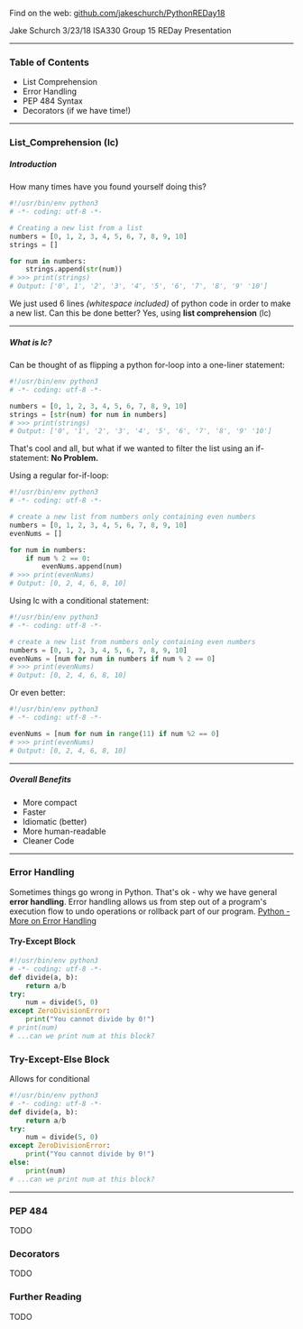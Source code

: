 Find on the web: [github.com/jakeschurch/PythonREDay18](github.com/jakeschurch/PythonREDay18)

Jake Schurch
3/23/18
ISA330
Group 15 REDay Presentation
***
### Table of Contents
- List Comprehension
- Error Handling
- PEP 484 Syntax
- Decorators (if we have time!)
***
### List_Comprehension (lc)

##### Introduction
How many times have you found yourself doing this?
```python
#!/usr/bin/env python3
# -*- coding: utf-8 -*-

# Creating a new list from a list
numbers = [0, 1, 2, 3, 4, 5, 6, 7, 8, 9, 10]
strings = []

for num in numbers:
    strings.append(str(num))
# >>> print(strings) 
# Output: ['0', 1', '2', '3', '4', '5', '6', '7', '8', '9' '10']
```
We just used 6 lines _(whitespace included)_ of python code in order to make a new list.
Can this be done better? Yes, using **list comprehension** (lc)
***
##### What is lc?
Can be thought of as flipping a python for-loop into a one-liner statement:

```python
#!/usr/bin/env python3
# -*- coding: utf-8 -*-

numbers = [0, 1, 2, 3, 4, 5, 6, 7, 8, 9, 10]
strings = [str(num) for num in numbers]
# >>> print(strings) 
# Output: ['0', '1', '2', '3', '4', '5', '6', '7', '8', '9' '10']
```
That's cool and all, but what if we wanted to filter the list using an if-statement: **No Problem.**

Using a regular for-if-loop:
```python
#!/usr/bin/env python3
# -*- coding: utf-8 -*-

# create a new list from numbers only containing even numbers 
numbers = [0, 1, 2, 3, 4, 5, 6, 7, 8, 9, 10]
evenNums = []

for num in numbers:
    if num % 2 == 0:
        evenNums.append(num)
# >>> print(evenNums)
# Output: [0, 2, 4, 6, 8, 10]
```
Using lc with a conditional statement:
```python
#!/usr/bin/env python3
# -*- coding: utf-8 -*-

# create a new list from numbers only containing even numbers 
numbers = [0, 1, 2, 3, 4, 5, 6, 7, 8, 9, 10]
evenNums = [num for num in numbers if num % 2 == 0]
# >>> print(evenNums)
# Output: [0, 2, 4, 6, 8, 10]
```
Or even better:
```python
#!/usr/bin/env python3
# -*- coding: utf-8 -*-

evenNums = [num for num in range(11) if num %2 == 0]
# >>> print(evenNums)
# Output: [0, 2, 4, 6, 8, 10]
```
***
##### Overall Benefits
- More compact
- Faster
- Idiomatic (better) 
- More human-readable
- Cleaner Code
***
### Error Handling
Sometimes things go wrong in Python. That's ok - why we have general **error handling**.
Error handling allows us from step out of a program's execution flow to undo operations or rollback part of our program.
[Python - More on Error Handling](https://www.tutorialspoint.com/python/python_exceptions.htm)

#### Try-Except Block
```python
#!/usr/bin/env python3
# -*- coding: utf-8 -*-
def divide(a, b):
    return a/b
try: 
    num = divide(5, 0)
except ZeroDivisionError:
    print("You cannot divide by 0!")
# print(num)
# ...can we print num at this block?
```
### Try-Except-Else Block
Allows for conditional 
```python
#!/usr/bin/env python3
# -*- coding: utf-8 -*-
def divide(a, b):
    return a/b
try: 
    num = divide(5, 0)
except ZeroDivisionError:
    print("You cannot divide by 0!")
else:
    print(num)
# ...can we print num at this block?
```
***
### PEP 484
TODO
### Decorators
TODO
### Further Reading 
TODO
